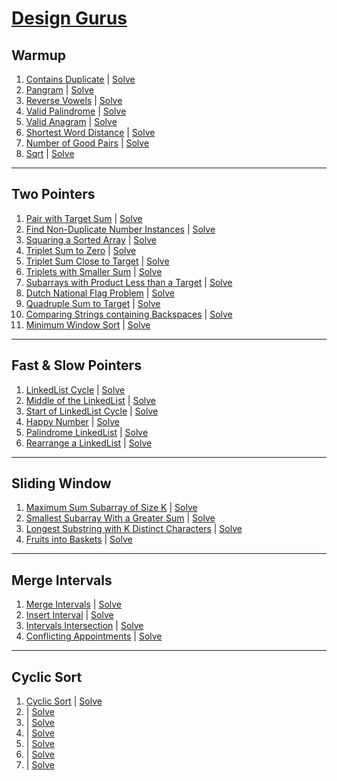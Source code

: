 # [Design Gurus](https://www.designgurus.io/course-play/grokking-the-coding-interview/doc/who-should-take-this-course)

## Warmup

1. [Contains Duplicate](https://www.designgurus.io/course-play/grokking-the-coding-interview/doc/contains-duplicate-easy) | [Solve](warmup/easy/contains_duplicate.py)
2. [Pangram](https://www.designgurus.io/course-play/grokking-the-coding-interview/doc/pangram-easy) | [Solve](warmup/easy/pangram.py)
3. [Reverse Vowels](https://www.designgurus.io/course-play/grokking-the-coding-interview/doc/reverse-vowels-easy) | [Solve](warmup/easy/reverse_vowels.py)
4. [Valid Palindrome](https://www.designgurus.io/course-play/grokking-the-coding-interview/doc/valid-palindrome-easy) | [Solve](warmup/easy/valid_palindrome.py)
5. [Valid Anagram](https://www.designgurus.io/course-play/grokking-the-coding-interview/doc/valid-anagram-easy) | [Solve](warmup/easy/valid_anagram.py)
6. [Shortest Word Distance](https://www.designgurus.io/course-play/grokking-the-coding-interview/doc/shortest-word-distance-easy) | [Solve](warmup/easy/shortest_word_distance.py)
7. [Number of Good Pairs](https://www.designgurus.io/course-play/grokking-the-coding-interview/doc/number-of-good-pairs-easy) | [Solve](warmup/easy/number_of_good_pairs.py)
8. [Sqrt](https://www.designgurus.io/course-play/grokking-the-coding-interview/doc/sqrt-medium) | [Solve](warmup/medium/sqrt.py)

---

## Two Pointers

1. [Pair with Target Sum](https://www.designgurus.io/course-play/grokking-the-coding-interview/doc/pair-with-target-sum-easy) | [Solve](two_pointers/easy/pair_with_target_sum.py)
2. [Find Non-Duplicate Number Instances](https://www.designgurus.io/course-play/grokking-the-coding-interview/doc/find-nonduplicate-number-instances-easy) | [Solve](two_pointers/easy/find_non_duplicate_nums_insances.py)
3. [Squaring a Sorted Array](https://www.designgurus.io/course-play/grokking-the-coding-interview/doc/squaring-a-sorted-array-easy) | [Solve](two_pointers/easy/squaring_sorted_array.py)
4. [Triplet Sum to Zero](https://www.designgurus.io/course-play/grokking-the-coding-interview/doc/triplet-sum-to-zero-medium) | [Solve](two_pointers/medium/triplet_sum_zero.py)
5. [Triplet Sum Close to Target](https://www.designgurus.io/course-play/grokking-the-coding-interview/doc/triplet-sum-close-to-target-medium) | [Solve](two_pointers/medium/triplet_sum_close_target.py)
6. [Triplets with Smaller Sum](https://www.designgurus.io/course-play/grokking-the-coding-interview/doc/triplets-with-smaller-sum-medium) | [Solve](two_pointers/medium/triplets_with_smaller_sum.py)
7. [Subarrays with Product Less than a Target](https://www.designgurus.io/course-play/grokking-the-coding-interview/doc/subarrays-with-product-less-than-a-target-medium) | [Solve](two_pointers/medium/subarrays_with_product_less_than_target.py)
8. [Dutch National Flag Problem](https://www.designgurus.io/course-play/grokking-the-coding-interview/doc/dutch-national-flag-problem-medium) | [Solve](two_pointers/medium/dutch_national_flag_problem.py)
9. [Quadruple Sum to Target](https://www.designgurus.io/course-play/grokking-the-coding-interview/doc/problem-challenge-1-quadruple-sum-to-target-medium) | [Solve](two_pointers/medium/quadruple_sum_to_target.py)
10. [Comparing Strings containing Backspaces](https://www.designgurus.io/course-play/grokking-the-coding-interview/doc/problem-challenge-2-comparing-strings-containing-backspaces-medium) | [Solve](two_pointers/medium/comparing_strings_containing_bacspaces.py)
11. [Minimum Window Sort](https://www.designgurus.io/course-play/grokking-the-coding-interview/doc/problem-challenge-3-minimum-window-sort-medium) | [Solve](two_pointers/medium/minimum_window_sort.py)

---

## Fast & Slow Pointers

1. [LinkedList Cycle](https://www.designgurus.io/course-play/grokking-the-coding-interview/doc/linkedlist-cycle-easy) | [Solve](fast_and_slow_pointers/easy/linked_list_cycle.py)
2. [Middle of the LinkedList](https://www.designgurus.io/course-play/grokking-the-coding-interview/doc/middle-of-the-linkedlist-easy) | [Solve](fast_and_slow_pointers/easy/middle_of_the_linked_list.py)
3. [Start of LinkedList Cycle](https://www.designgurus.io/course-play/grokking-the-coding-interview/doc/start-of-linkedlist-cycle-medium) | [Solve](fast_and_slow_pointers/medium/start_of_linked_list_cycle.py)
4. [Happy Number](https://www.designgurus.io/course-play/grokking-the-coding-interview/doc/happy-number-medium) | [Solve](fast_and_slow_pointers/medium/happy_number.py)
5. [Palindrome LinkedList](https://www.designgurus.io/course-play/grokking-the-coding-interview/doc/problem-challenge-1-palindrome-linkedlist-medium) | [Solve](fast_and_slow_pointers/medium/palindrome_linked_list.py)
6. [Rearrange a LinkedList](https://www.designgurus.io/course-play/grokking-the-coding-interview/doc/problem-challenge-2-rearrange-a-linkedlist-medium) | [Solve](fast_and_slow_pointers/medium/rearrange_linked_list.py)

---

## Sliding Window

1. [Maximum Sum Subarray of Size K](https://www.designgurus.io/course-play/grokking-the-coding-interview/doc/maximum-sum-subarray-of-size-k-easy) | [Solve](sliding_window/easy/max_sum_subarray_of_size_k.py)
2. [Smallest Subarray With a Greater Sum](https://www.designgurus.io/course-play/grokking-the-coding-interview/doc/smallest-subarray-with-a-greater-sum-easy) | [Solve](sliding_window/easy/smalles_subarray_with_greater_sum.py)
3. [Longest Substring with K Distinct Characters](https://www.designgurus.io/course-play/grokking-the-coding-interview/doc/longest-substring-with-k-distinct-characters-medium) | [Solve](sliding_window/medium/longest_substring_with_k_distinct_chars.py)
4. [Fruits into Baskets](https://www.designgurus.io/course-play/grokking-the-coding-interview/doc/fruits-into-baskets-medium) | [Solve](sliding_window/medium/fruits_into_baskets.py)

---

## Merge Intervals

1. [Merge Intervals](https://www.designgurus.io/course-play/grokking-the-coding-interview/doc/merge-intervals-medium) | [Solve](merge_intervals/medium/merge_intervals.py)
2. [Insert Interval](https://www.designgurus.io/course-play/grokking-the-coding-interview/doc/insert-interval-medium) | [Solve](merge_intervals/medium/insert_interval.py)
3. [Intervals Intersection](https://www.designgurus.io/course-play/grokking-the-coding-interview/doc/intervals-intersection-medium) | [Solve](merge_intervals/medium/intervals_intersection.py)
4. [Conflicting Appointments](https://www.designgurus.io/course-play/grokking-the-coding-interview/doc/conflicting-appointments-medium) | [Solve](merge_intervals/medium/conflicting_appointments.py)

---

## Cyclic Sort

1. [Cyclic Sort](https://www.designgurus.io/course-play/grokking-the-coding-interview/doc/cyclic-sort-easy) | [Solve](cyclic_sort/easy/cyclic_sort.py)
2. []() | [Solve]()
3. []() | [Solve]()
4. []() | [Solve]()
5. []() | [Solve]()
6. []() | [Solve]()
7. []() | [Solve]()
